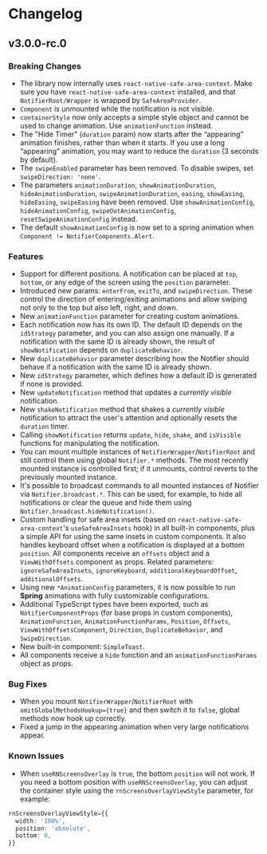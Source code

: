 # Changelog

## v3.0.0-rc.0

### Breaking Changes
- The library now internally uses `react-native-safe-area-context`. Make sure you have `react-native-safe-area-context` installed, and that `NotifierRoot/Wrapper` is wrapped by `SafeAreaProvider`.
- `Component` is unmounted while the notification is not visible.
- `containerStyle` now only accepts a simple style object and cannot be used to change animation. Use `animationFunction` instead.
- The "Hide Timer" (`duration` param) now starts after the “appearing” animation finishes, rather than when it starts. If you use a long “appearing” animation, you may want to reduce the `duration` (3 seconds by default).
- The `swipeEnabled` parameter has been removed. To disable swipes, set `swipeDirection: 'none'`.
- The parameters `animationDuration`, `showAnimationDuration`, `hideAnimationDuration`, `swipeAnimationDuration`, `easing`, `showEasing`, `hideEasing`, `swipeEasing` have been removed. Use `showAnimationConfig`, `hideAnimationConfig`, `swipeOutAnimationConfig`, `resetSwipeAnimationConfig` instead.
- The default `showAnimationConfig` is now set to a spring animation when `Component != NotifierComponents.Alert`.

### Features
- Support for different positions. A notification can be placed at `top`, `bottom`, or any edge of the screen using the `position` parameter.
- Introduced new params: `enterFrom`, `exitTo`, and `swipeDirection`. These control the direction of entering/exiting animations and allow swiping not only to the top but also left, right, and down.
- New `animationFunction` parameter for creating custom animations.
- Each notification now has its own ID. The default ID depends on the `idStrategy` parameter, and you can also assign one manually. If a notification with the same ID is already shown, the result of `showNotification` depends on `duplicateBehavior`.
- New `duplicateBehavior` parameter describing how the Notifier should behave if a notification with the same ID is already shown.
- New `idStrategy` parameter, which defines how a default ID is generated if none is provided.
- New `updateNotification` method that updates a _currently visible_ notification.
- New `shakeNotification` method that shakes a _currently visible_ notification to attract the user's attention and optionally resets the `duration` timer.
- Calling `showNotification` returns `update`, `hide`, `shake`, and `isVisible` functions for manipulating the notification.
- You can mount multiple instances of `NotifierWrapper`/`NotifierRoot` and still control them using global `Notifier.*` methods. The most recently mounted instance is controlled first; if it unmounts, control reverts to the previously mounted instance.
- It's possible to broadcast commands to all mounted instances of Notifier via `Notifier.broadcast.*`. This can be used, for example, to hide all notifications or clear the queue and hide them using `Notifier.broadcast.hideNotification()`.
- Custom handling for safe area insets (based on `react-native-safe-area-context`'s `useSafeAreaInsets` hook) in all built-in components, plus a simple API for using the same insets in custom components. It also handles keyboard offset when a notification is displayed at a bottom `position`. All components receive an `offsets` object and a `ViewWithOffsets` component as props. Related parameters: `ignoreSafeAreaInsets`, `ignoreKeyboard`, `additionalKeyboardOffset`, `additionalOffsets`.
- Using new `*AnimationConfig` parameters, it is now possible to run **Spring** animations with fully customizable configurations.
- Additional TypeScript types have been exported, such as `NotifierComponentProps` (for base props in custom components), `AnimationFunction`, `AnimationFunctionParams`, `Position`, `Offsets`, `ViewWithOffsetsComponent`, `Direction`, `DuplicateBehavior`, and `SwipeDirection`.
- New built-in component: `SimpleToast`.
- All components receive a `hide` function and an `animationFunctionParams` object as props.

### Bug Fixes
- When you mount `NotifierWrapper`/`NotifierRoot` with `omitGlobalMethodsHookup={true}` and then switch it to `false`, global methods now hook up correctly.
- Fixed a jump in the appearing animation when very large notifications appear.

### Known Issues
- When `useRNScreensOverlay` is `true`, the bottom `position` will not work. If you need a bottom position with `useRNScreensOverlay`, you can adjust the container style using the `rnScreensOverlayViewStyle` parameter, for example:

```typescript
rnScreensOverlayViewStyle={{
  width: '100%',
  position: 'absolute',
  bottom: 0,
}}
```
